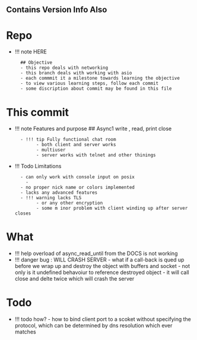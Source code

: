 Contains Version Info Also
-------------------------

# Repo 
- !!! note HERE

        ## Objective
        - this repo deals with networking
        - this branch deals with working with asio
        - each commmit it a milestone towards learning the objective
        - to view various learning steps, follow each commit
        - some discription about commit may be found in this file



# This commit
- !!! note Features and purpose
        ## Async1 write , read, print close

        - !!! tip Fully functional chat room
              - both client and server works 
              - multiuser 
              - server works with telnet and other thinings
 
- !!! Todo Limitations
  
        - can only work with console input on posix
          - 
        - no proper nick name or colors implemented
        - lacks any advanced features 
        - !!! warning lacks TLS
              - or any other encryption
              - some m inor problem with client winding up after server closes
# What
- !!! help overload of async_read_until from the DOCS is not working
- !!! danger bug : WILL CRASH SERVER
      -  what if a call-back is qued up before we wrap up and destroy the object with buffers and socket
      - not only is it undefined behavoiur to reference destroyed object
      - it will call close and delte twice which will crash the server

# Todo
- !!! todo how?
        - how to bind client port to a scoket without specifying the protocol, which can be determined by dns resolution which ever matches